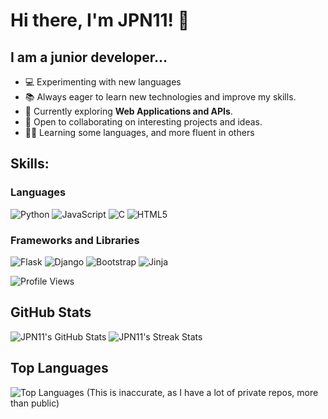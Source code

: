 
# Hi there, I'm JPN11! 👋

## I am a junior developer...

- 💻 Experimenting with new languages
- 📚 Always eager to learn new technologies and improve my skills.
- 🌱 Currently exploring **Web Applications and APIs**.
- 🤝 Open to collaborating on interesting projects and ideas.
- 👨‍💻 Learning some languages, and more fluent in others

## Skills:

### Languages
![Python](https://img.shields.io/badge/Python-3776AB?style=for-the-badge&logo=python&logoColor=white)
![JavaScript](https://img.shields.io/badge/JavaScript-FFDD00?style=for-the-badge&logo=javascript&logoColor=black)
![C](https://img.shields.io/badge/C-A8B9CC?style=for-the-badge&logo=c&logoColor=white)
![HTML5](https://img.shields.io/badge/HTML5-E34F26?style=for-the-badge&logo=html5&logoColor=white)

### Frameworks and Libraries
![Flask](https://img.shields.io/badge/Flask-000000?style=for-the-badge&logo=flask&logoColor=white)
![Django](https://img.shields.io/badge/Django-092E20?style=for-the-badge&logo=django&logoColor=white)
![Bootstrap](https://img.shields.io/badge/Bootstrap-563D7C?style=for-the-badge&logo=bootstrap&logoColor=white)
![Jinja](https://img.shields.io/badge/Jinja-B41717?style=for-the-badge&logo=jinja&logoColor=white)


![Profile Views](https://komarev.com/ghpvc/?username=JPN11)


## GitHub Stats

![JPN11's GitHub Stats](https://github-readme-stats.vercel.app/api?username=JPN11&show_icons=true&theme=radical)
![JPN11's Streak Stats](https://github-readme-streak-stats.herokuapp.com/?user=JPN11&theme=radical)

## Top Languages

![Top Languages](https://github-readme-stats.vercel.app/api/top-langs/?username=JPN11&layout=compact&theme=radical)
(This is inaccurate, as I have a lot of private repos, more than public)


